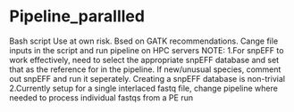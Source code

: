 # Pipeline_parallled
Bash script
Use at own risk.
Bsed on GATK recommendations.
Cange file inputs in the script and run pipeline on HPC servers
NOTE:
1.For snpEFF to work effectively, need to select the appropriate snpEFF database and set that as the reference for in the pipeline.
If new/unusual species, comment out snpEFF and run it seperately.  Creating a snpEFF database is non-trivial
2.Currently setup for a single interlaced fastq file, change pipeline where needed to process individual fastqs from a PE run
